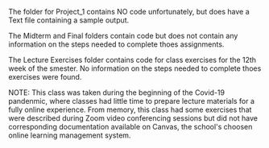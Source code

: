 The folder for Project_1 contains NO code unfortunately, but does have a Text file containing a sample output.

The Midterm and Final folders contain code but does not contain any information on the steps needed to complete thoes assignments. 

The Lecture Exercises folder contains code for class exercises for the 12th week of the smester.
No information on the steps needed to complete thoes exercises were found.

NOTE: This class was taken during the beginning of the Covid-19 pandenmic, where classes had little time to prepare lecture materials for a fully online experience. From memory, this class had some exercises that were described during Zoom video conferencing sessions but did not have corresponding documentation available on Canvas, the school's choosen online learning management system.
